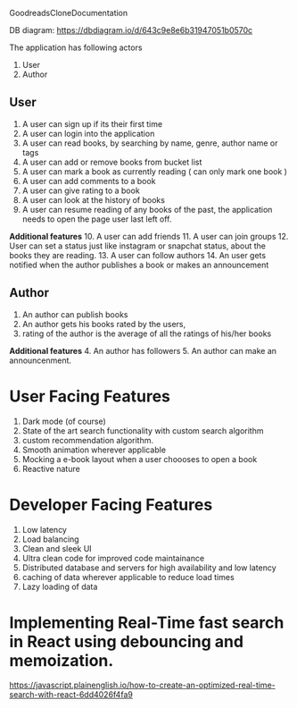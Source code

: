 GoodreadsCloneDocumentation

DB diagram: https://dbdiagram.io/d/643c9e8e6b31947051b0570c

The application has following actors
1. User
2. Author

## User
1. A user can sign up if its their first time
2. A user can login into the application
3. A user can read books, by searching by name, genre, author name or tags
4. A user can add or remove books from bucket list
5. A user can mark a book as currently reading ( can only mark one book )
6. A user can add comments to a book
7. A user can give rating to a book
8. A user can look at the history of books
9. A user can resume reading of any books of the past, the application needs to open the page user last left off.

 **Additional features**
10. A user can add friends
11. A user can join groups
12. User can set a status just like instagram or snapchat status, about the books they are reading.
13. A user can follow authors
14. An user gets notified when the author publishes a book or makes an announcement

## Author
1. An author can publish books
2. An author gets his books rated by the users,
3. rating of the author is the average of all the ratings of his/her books

**Additional features**
4. An author has followers
5. An author can make an announcenment.


# User Facing Features
1. Dark mode (of course)
2. State of the art search functionality with custom search algorithm
3. custom recommendation algorithm.
4. Smooth animation wherever applicable
5. Mocking a e-book layout when a user choooses to open a book
6. Reactive nature

# Developer Facing Features
1. Low latency
2. Load balancing
3. Clean and sleek UI
4. Ultra clean code for improved code maintainance
5. Distributed database and servers for high availability and low latency
6. caching of data wherever applicable to reduce load times
7. Lazy loading of data

# Implementing Real-Time fast search in React using debouncing and memoization.
https://javascript.plainenglish.io/how-to-create-an-optimized-real-time-search-with-react-6dd4026f4fa9
